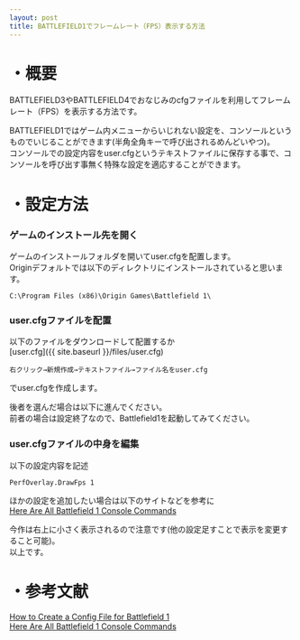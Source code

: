 ```yaml
---
layout: post
title: BATTLEFIELD1でフレームレート（FPS）表示する方法
---
```


# ・概要
BATTLEFIELD3やBATTLEFIELD4でおなじみのcfgファイルを利用してフレームレート（FPS）を表示する方法です。  
  
BATTLEFIELD1ではゲーム内メニューからいじれない設定を、コンソールというものでいじることができます(半角全角キーで呼び出されるめんどいやつ)。  
コンソールでの設定内容をuser.cfgというテキストファイルに保存する事で、コンソールを呼び出す事無く特殊な設定を適応することができます。


# ・設定方法

### ゲームのインストール先を開く
ゲームのインストールフォルダを開いてuser.cfgを配置します。  
Originデフォルトでは以下のディレクトリにインストールされていると思います。

```
C:\Program Files (x86)\Origin Games\Battlefield 1\
```

### user.cfgファイルを配置
以下のファイルをダウンロードして配置するか  
[user.cfg]({{ site.baseurl }}/files/user.cfg)  

```
右クリック→新規作成→テキストファイル→ファイル名をuser.cfg
```
でuser.cfgを作成します。  
  
後者を選んだ場合は以下に進んでください。  
前者の場合は設定終了なので、Battlefield1を起動してみてください。

### user.cfgファイルの中身を編集
以下の設定内容を記述

```
PerfOverlay.DrawFps 1
```
ほかの設定を追加したい場合は以下のサイトなどを参考に  
[Here Are All Battlefield 1 Console Commands](https://diaryofdennis.com/2016/08/31/here-are-all-battlefield-1-console-commands/)  

今作は右上に小さく表示されるので注意です(他の設定足すことで表示を変更すること可能)。  
以上です。

# ・参考文献
[How to Create a Config File for Battlefield 1](https://diaryofdennis.com/2016/08/11/how-to-create-a-config-file-for-battlefield-1/)  
[Here Are All Battlefield 1 Console Commands](https://diaryofdennis.com/2016/08/31/here-are-all-battlefield-1-console-commands/)  

